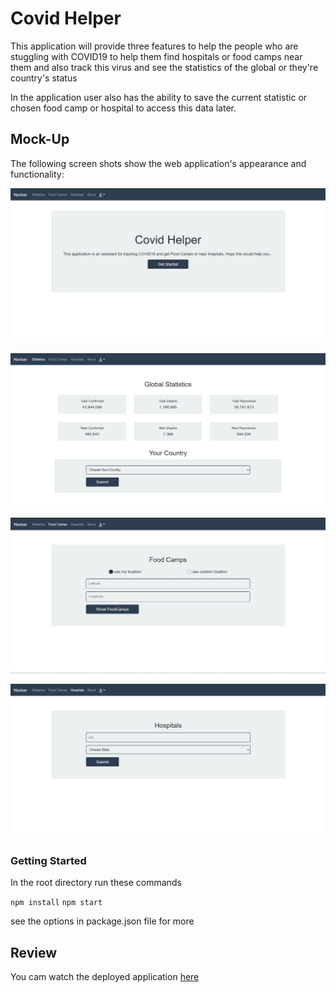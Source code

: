 # Covid Helper

This application will provide three features to help the people who are stuggling with COVID19 to help them find hospitals or food camps near them and also track this virus and see the statistics of the global or they're country's status 

In the application user also has the ability to save the current statistic or chosen food camp or hospital to access this data later.


## Mock-Up

The following screen shots show the web application's appearance and functionality:

![Demo](./assets/demo1.jpg) 

![Demo](./assets/demo2.jpg)

![Demo](./assets/demo3.jpg)

![Demo](./assets/demo4.jpg)


### Getting Started

In the root directory run these commands

`npm install`
`npm start`


see the options in package.json file for more

## Review

You cam watch the deployed application [here](https://whispering-refuge-98608.herokuapp.com/)